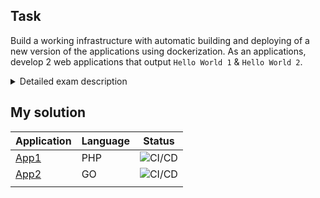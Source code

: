 ## Task

Build a working infrastructure with automatic building and deploying of a new version of the applications using dockerization. As an applications, develop 2 web applications that output `Hello World 1` & `Hello World 2`.

<details>
    <summary>Detailed exam description</summary>

## DevOps Exam

Экзамен представлен в виде самостоятельно выполняемой лабораторной работы с последующей её защитой. На каждую защиту отводится 20 минут времени.

### Задача:

Построить рабочую инфраструктуру с автоматической сборкой и деплоем новой версии приложения с использованием докеризации.
В качестве приложения разработайте 2 **web** приложения, которые выводят “Hello World 1” & “Hello World 2” на языках из списка:

- Python
- .NET Core
- PHP
- Java
- Go (gin framework)

### Дано:

- Ci/CD - выбираете сами.
- SCM/ControlVersion - выбираете сами (git based).
- Registry - выбираете сами.
- Инфраструктура - выбираете сами.

### Результат:

Готовая лаба, которую вы можете продемонстрировать.
Презентация для защиты решения.
Презентация должна содержать в себе 2 диаграммы:

- как устроен процесс Ci/CD в вашем решении,
- как бы вы его строили в идеальном мире и без ограничений по времени исполнения задачи.
  Презентация должна содержать в себе схему инфраструктуры.

#### Дополнительные плюсы при решении задачи:

- Проверка кода анализатором, таким как snyk, sonarqube, linter, etc.
- Нотификация по результатам
- Автоматических запуск pipeline на commit/merge request
- Secret management
- Pipeline as code
- Политика контейнеров в докер реджистри (плановые удаление и тд)
- Использование сервисов по сбору логов
- Проверка автоматических тестов приложения (если реализуете)
- Написать README.md

</details>

## My solution

| Application                                   | Language | Status                                                                                               |
| --------------------------------------------- | -------- | ---------------------------------------------------------------------------------------------------- |
| [App1](https://github.com/mariohs22/app1_php) | PHP      | ![CI/CD](https://github.com/mariohs22/app1_php/actions/workflows/workflow.yml/badge.svg?branch=main) |
| [App2](https://github.com/mariohs22/app2_go)  | GO       | ![CI/CD](https://github.com/mariohs22/app2_go/actions/workflows/workflow.yml/badge.svg?branch=main)  |
|  |
